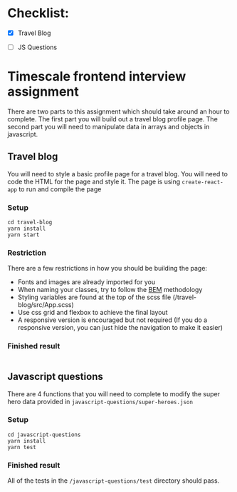 # Checklist:

- [x] Travel Blog
- [ ] JS Questions



# Timescale frontend interview assignment

There are two parts to this assignment which should take around an hour to complete.
The first part you will build out a travel blog profile page. The second part 
you will need to manipulate data in arrays and objects in javascript.


## Travel blog

You will need to style a basic profile page for a travel blog. You will need to code the HTML for the page
and style it. The page is using `create-react-app` to run and compile the page

### Setup
```
cd travel-blog
yarn install
yarn start
```

### Restriction

There are a few restrictions in how you should be building the page:

- Fonts and images are already imported for you
- When naming your classes, try to follow the [BEM](http://getbem.com/introduction/) methodology
- Styling variables are found at the top of the scss file (/travel-blog/src/App.scss)
- Use css grid and flexbox to achieve the final layout
- A responsive version is encouraged but not required (If you do a responsive version, you can just hide the navigation
 to make it easier)


### Finished result

<img src="./images/final-image.png" alt="" />

## Javascript questions

There are 4 functions that you will need to complete to modify the super hero data provided in 
`javascript-questions/super-heroes.json`

### Setup

```
cd javascript-questions
yarn install
yarn test
```

### Finished result

All of the tests in the `/javascript-questions/test` directory should pass.
